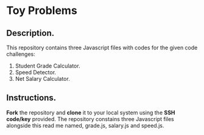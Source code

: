 
# Toy Problems #

## Description. ##

This repository contains three Javascript files with codes for the given code challenges:

1. Student Grade Calculator.
2. Speed Detector.
3. Net Salary Calculator.

## Instructions. ##

**Fork** the repository and **clone** it to your local system using the **SSH code/key** provided. 
The repository constains three Javascript files alongside this read me named, grade.js, salary.js and speed.js.